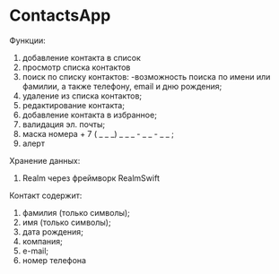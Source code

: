 # ContactsApp

Функции:
1. добавление контакта в список
2. просмотр списка контактов
3. поиск по списку контактов:
-возможность поиска по имени или фамилии, а также телефону, email и дню рождения;
4. удаление из списка контактов;
5. редактирование контакта;
6. добавление контакта в избранное;
7. валидация эл. почты;
8. маска номера + 7 ( _ _ _) _ _ _ - _ _ - _ _ ;
9. алерт

Хранение данных:
1. Realm через фреймворк RealmSwift

Контакт содержит:
1. фамилия (только символы);
2. имя (только символы);
3. дата рождения;
4. компания;
5. e-mail;
6. номер телефона
